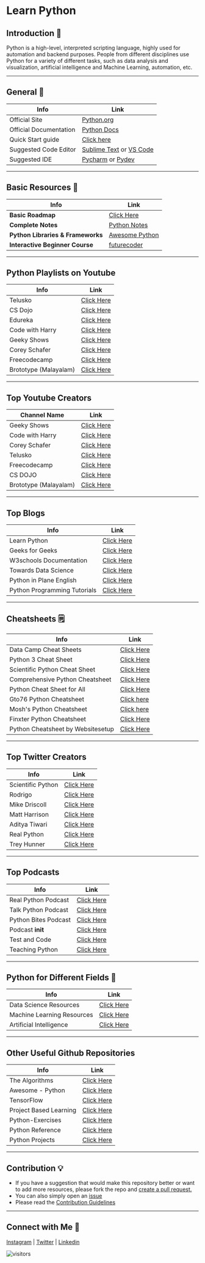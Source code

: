 # Learn Python

## Introduction 💫
Python is a high-level, interpreted scripting language, highly used for automation and backend purposes.
People from different disciplines use Python for a variety of different tasks, such as data analysis and visualization, artificial intelligence and Machine Learning, 
automation, etc.

---

## General 🔗

| Info                               | Link                                                                                                         |
| ---------------------------------- | ------------------------------------------------------------------------------------------------------------ | 
| Official Site                      | [Python.org](https://python.org)                                                                             |
| Official Documentation             | [Python Docs](https://docs.python.org)                                                                       |
| Quick Start guide                  | [Click here](https://www.python.org/about/gettingstarted/)                                                   | 
| Suggested Code Editor              | [Sublime Text](http://www.sublimetext.com/) or [VS Code](code.visualstudio.com)                              |
| Suggested IDE                      | [Pycharm](https://www.jetbrains.com/pycharm/) or [Pydev](http://pydev.org/)                                  |

---

## Basic Resources 🔗

| Info                                   | Link                                                                                                     |
| -------------------------------------  | ---------------------------------------------------------------------------------------------------------|
| **Basic Roadmap**                      | <a href='./roadmap.md' target="_blank">Click Here</a>                                                    |
| **Complete Notes**                     | [Python Notes](https://books.goalkicker.com/PythonBook/)                                                 |   
| **Python Libraries & Frameworks**      | [Awesome Python](https://github.com/vinta/awesome-python)                                                |
| **Interactive Beginner Course**        | [futurecoder](https://futurecoder.io/)                                                                   |

---

## Python Playlists on Youtube 

| Info                                   | Link                                                                                                     |
| -------------------------------------- | -------------------------------------------------------------------------------------------------------- |
| Telusko                                | [Click Here](https://youtube.com/playlist?list=PLsyeobzWxl7poL9JTVyndKe62ieoN-MZ3)                       |
| CS Dojo                                | [Click Here](https://youtube.com/playlist?list=PLBZBJbE_rGRWeh5mIBhD-hhDwSEDxogDg)                       |
| Edureka                                | [Click Here](https://youtube.com/playlist?list=PL9ooVrP1hQOHY-BeYrKHDrHKphsJOyRyu)                       |
| Code with Harry                        | [Click Here](https://youtube.com/playlist?list=PLu0W_9lII9agICnT8t4iYVSZ3eykIAOME)                       |
| Geeky Shows                            | [Click Here](https://www.youtube.com/playlist?list=PLbGui_ZYuhigZkqrHbI_ZkPBrIr5Rsd5L)                   |
| Corey Schafer                          | [Click Here](https://www.youtube.com/playlist?list=PL-osiE80TeTt2d9bfVyTiXJA-UTHn6WwU)                   |
| Freecodecamp                           | [Click Here](https://www.youtube.com/playlist?list=PLWKjhJtqVAbnqBxcdjVGgT3uVR10bzTEB)                   |
| Brototype (Malayalam)                  | [Click Here](https://www.youtube.com/playlist?list=PLY-ecO2csVHfbpOmWamlb8Mujjdnl1jks)                   |

---

## Top Youtube Creators 
| Channel Name                           | Link                                                                                                     |
| -------------------------------------- | -------------------------------------------------------------------------------------------------------- |
| Geeky Shows                            | [Click Here](https://www.youtube.com/user/GeekyShow1)                                                    |
| Code with Harry                        | [Click Here](https://www.youtube.com/c/CodeWithHarry)                                                    |
| Corey Schafer                          | [Click Here](https://www.youtube.com/c/Coreyms)                                                          |
| Telusko                                | [Click Here](https://www.youtube.com/c/Telusko)                                                          |
| Freecodecamp                           | [Click Here](https://www.youtube.com/c/Freecodecamp)                                                     |
| CS DOJO                                | [Click Here](https://www.youtube.com/c/CSDojo)                                                           |
| Brototype (Malayalam)                  | [Click Here](https://www.youtube.com/c/BrototypeMalayalam)                                               |


---

## Top Blogs 

| Info                                   | Link                                                                                                     |
| -------------------------------------- | -------------------------------------------------------------------------------------------------------- |
| Learn Python                           | [Click Here](https://learnpython.com/blog/)                                                              |
| Geeks for Geeks                        | [Click Here](https://www.geeksforgeeks.org/python-programming-language/)                                 |
| W3schools Documentation                | [Click Here](https://www.w3schools.com/python/)                                                          |
| Towards Data Science                   | [Click Here](https://towardsdatascience.com/tagged/python)                                               |
| Python in Plane English                | [Click Here](https://python.plainenglish.io/)                                                            |
| Python Programming Tutorials           | [Click Here](https://pythonprogramming.net/)                                                             |

---

## Cheatsheets 🗒️

|Info                                          | Link                                                                                                |
|--------------------------------------------- | --------------------------------------------------------------------------------------------------- |
| Data Camp Cheat Sheets                       | [Click Here](https://www.datacamp.com/community/data-science-cheatsheets)                           |
| Python 3 Cheat Sheet                         | [Click Here](https://perso.limsi.fr/pointal/_media/python:cours:mementopython3-english.pdf)         |
| Scientific Python Cheat Sheet                | [Click Here](https://ipgp.github.io/scientific_python_cheat_sheet/)                                 |
| Comprehensive Python Cheatsheet              | [Click Here](https://gto76.github.io/python-cheatsheet/)                                            |
| Python Cheat Sheet for All                   | [Click Here](https://sinxloud.com/python-cheat-sheet-beginner-advanced/)                            |
| Gto76 Python Cheatsheet                      | [Click here](https://www.pythoncheatsheet.org/)                                                     |
| Mosh's Python Cheatsheet                     | [Click here](https://programmingwithmosh.com/wp-content/uploads/2019/02/Python-Cheat-Sheet.pdf)     |
| Finxter Python Cheatsheet                    | [Click Here](https://blog.finxter.com/python-cheat-sheets/)                                         |
| Python Cheatsheet by Websitesetup            | [Click Here](https://websitesetup.org/wp-content/uploads/2021/04/Python-cheat-sheet-April-2021.pdf) |

---


## Top Twitter Creators

| Info                                   | Link                                                                                                     |
| -------------------------------------- | -------------------------------------------------------------------------------------------------------- |
| Scientific Python                      | [Click Here](https://twitter.com/SciPyTip)                                                               |
| Rodrigo                                | [Click Here](https://twitter.com/mathsppblog)                                                            |
| Mike Driscoll                          | [Click Here](https://twitter.com/driscollis)                                                             | 
| Matt Harrison                          | [Click Here](https://twitter.com/__mharrison__)                                                          |
| Aditya Tiwari                          | [Click Here](https://twitter.com/thegeekyb0y)                                                            |
| Real Python                            | [Click Here](https://twitter.com/realpython)                                                             |
| Trey Hunner                            | [Click Here](https://twitter.com/treyhunner)                                                             |

---

## Top Podcasts

| Info                                          | Link                                                                                               |
| --------------------------------------------  | -------------------------------------------------------------------------------------------------- |
| Real Python Podcast                           | [Click Here](https://realpython.com/podcasts/rpp/)                                                 |
| Talk Python Podcast                           | [Click Here](https://talkpython.fm/)                                                               |
| Python Bites Podcast                          | [Click Here](https://pythonbytes.fm/)                                                              |
| Podcast __init__                              | [Click Here](https://www.pythonpodcast.com/)                                                       |
| Test and Code                                 | [Click Here](https://testandcode.com/)                                                             |
| Teaching Python                               | [Click Here](https://www.teachingpython.fm/)                                                       |

---

## Python for Different Fields 🔗
| Info                                          | Link                                                                                               |
| --------------------------------------------- | -------------------------------------------------------------------------------------------------- |
| Data Science Resources                        | [Click Here](https://github.com/r0f1/datascience)                                                  |
| Machine Learning Resources                    | [Click Here](https://github.com/ujjwalkarn/Machine-Learning-Tutorials)                             |
| Artificial Intelligence                       | [Click Here](https://github.com/nivu/ai_all_resources)

---

## Other Useful Github Repositories

| Info                                          | Link                                                                                               |
| --------------------------------------        | -------------------------------------------------------------------------------------------------- |
| The Algorithms                                | [Click Here](https://github.com/TheAlgorithms/Python)                                              |
| Awesome - Python                              | [Click Here](https://github.com/vinta/awesome-python)                                              |
| TensorFlow                                    | [Click Here](https://github.com/tensorflow/tensorflow)                                             |
| Project Based Learning                        | [Click Here](https://github.com/tuvtran/project-based-learning#python)                             | 
| Python-Exercises                              | [Click Here](https://github.com/zhiwehu/Python-programming-exercises)                              |  
| Python Reference                              | [Click Here](https://github.com/rasbt/python_reference)                                            |
| Python Projects                               | [Click Here](https://github.com/thegeekyb0y/pythonprojects)                                        |

---

## Contribution 💡

- If you have a suggestion that would make this repository better or want to add more resources, please fork the repo and [create a pull request.](https://github.com/thegeekyb0y/learnpython/edit/main/README.md) 
- You can also simply open an [issue](https://github.com/thegeekyb0y/learnpython/issues/new) 
- Please read the [Contribution Guidelines](https://github.com/thegeekyb0y/learnpython/blob/main/CONTRIBUTING.md)

---

## Connect with Me 🤝

[Instagram](https://www.instagram.com/thegeekyb0y) | [Twitter](https://www.twitter.com/thegeekyb0y) | [Linkedin](https://www.linkedin.com/in/adityacodes)

![visitors](https://page-views.glitch.me/badge?page_id=thegeekyb0y/learnpython)


